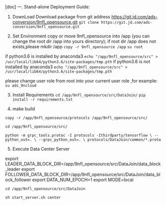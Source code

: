 [doc]
一. Stand-alone Deployment Guide:

1. DownLoad 
Download package from git address https://git.jd.com/ads-conversion/9nfl_opensource.git
`git clone https://git.jd.com/ads-conversion/9nfl_opensource.git`

2. Set Environment
copy or move 9nfl_opensource into /app (you can change the root dir /app into yours directory);
if root dir /app does not exists,please mkdir /app
`copy -r 9nfl_opensource /app`
`su root`

if python3.6 is installed by anaconda3
`echo "/app/9nfl_opensource/src" > /usr/local/lib64/python3.6/site-packages/tmp.pth`
if python3.6 is not installed  by anaconda3
`echo "/app/9nfl_opensource/src" > /usr/local/lib64/python3.6/site-packages/tmp.pth` 

please change user role from root into your current user role ,for example:
 `su ads_9ncloud`

3. Install Requirements
`cd /app/9nfl_opensource/src/DataJoin/`
`pip install -r requirements.txt`

4. make build

`copy -r /app/9nfl_opensource/protocols /app/9nfl_opensource/src/`

`cd /app/9nfl_opensource/src/`

`python -m grpc_tools.protoc -I protocols -Ithirdparty/tensorflow \
        --python_out=. \
        --grpc_python_out=. \
        protocols/DataJoin/common/*.proto`
        
5. Execute Data Center Server

export LEADER_DATA_BLOCK_DIR=/app/9nfl_opensource/src/DataJoin/data_block_leader
export FOLLOWER_DATA_BLOCK_DIR=/app/9nfl_opensource/src/DataJoin/data_block_follower
export DATA_NUM_EPOCH=1
export MODE=local

`cd /app/9nfl_opensource/src/DataJoin`

`sh start_server.sh center`
